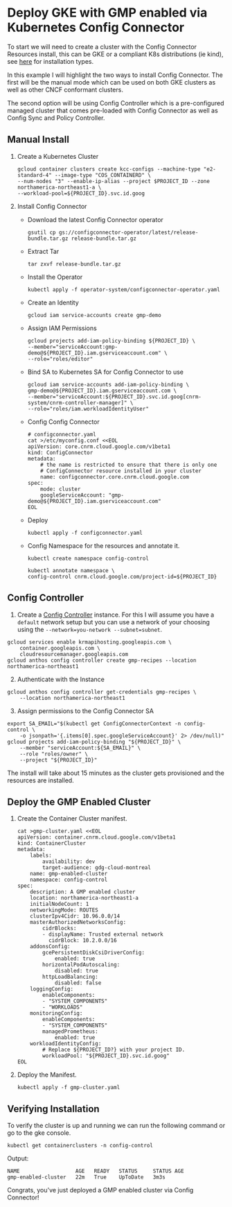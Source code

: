 
# Deploy GKE with GMP enabled via Kubernetes Config Connector

To start we will need to create a cluster with the Config Connector Resources install, this can be GKE or a compliant K8s distributions (ie kind), see [here](https://cloud.google.com/config-connector/docs/concepts/installation-types) for installation types. 

In this example I will highlight the two ways to install Config Connector. The first will be the manual mode which can be used on both GKE clusters as well as other CNCF conformant clusters.

The second option will be using Config Controller which is a pre-configured managed cluster that comes pre-loaded with Config Connector as well as Config Sync and Policy Controller.

## Manual Install

1. Create a Kubernetes Cluster

    ```
    gcloud container clusters create kcc-configs --machine-type "e2-standard-4" --image-type "COS_CONTAINERD" \
    --num-nodes "3" --enable-ip-alias --project $PROJECT_ID --zone northamerica-northeast1-a \
    --workload-pool=${PROJECT_ID}.svc.id.goog
    ```

2. Install Config Connector

    - Download the latest Config Connector operator
        ```
        gsutil cp gs://configconnector-operator/latest/release-bundle.tar.gz release-bundle.tar.gz
        ```
    - Extract Tar
        ```
        tar zxvf release-bundle.tar.gz
        ```
    - Install the Operator
        ```
        kubectl apply -f operator-system/configconnector-operator.yaml
        ```
    - Create an Identity
        ```
        gcloud iam service-accounts create gmp-demo
        ```
    - Assign IAM Permissions
        ```
        gcloud projects add-iam-policy-binding ${PROJECT_ID} \
        --member="serviceAccount:gmp-demo@${PROJECT_ID}.iam.gserviceaccount.com" \
        --role="roles/editor"
        ```
    - Bind SA to Kubernetes SA for Config Connector to use
        ```
        gcloud iam service-accounts add-iam-policy-binding \
        gmp-demo@${PROJECT_ID}.iam.gserviceaccount.com \
        --member="serviceAccount:${PROJECT_ID}.svc.id.goog[cnrm-system/cnrm-controller-manager]" \
        --role="roles/iam.workloadIdentityUser"
        ```
    - Config Config Connector
        ```
        # configconnector.yaml
        cat >/etc/myconfig.conf <<EOL
        apiVersion: core.cnrm.cloud.google.com/v1beta1
        kind: ConfigConnector
        metadata:
            # the name is restricted to ensure that there is only one
            # ConfigConnector resource installed in your cluster
            name: configconnector.core.cnrm.cloud.google.com
        spec:
            mode: cluster
            googleServiceAccount: "gmp-demo@${PROJECT_ID}.iam.gserviceaccount.com"
        EOL
        ```
    - Deploy
        ```
        kubectl apply -f configconnector.yaml
        ```
    - Config Namespace for the resources and annotate it.
        ```
        kubectl create namespace config-control
        ```

        ```
        kubectl annotate namespace \
        config-control cnrm.cloud.google.com/project-id=${PROJECT_ID}
        ```
## Config Controller
1. Create a [Config Controller](https://cloud.google.com/anthos-config-management/docs/concepts/config-controller-overview) instance. For this I will assume you have a `default` network  setup but you can use a network of your choosing using the `--network=you-network --subnet=subnet`.

```
gcloud services enable krmapihosting.googleapis.com \
    container.googleapis.com \
    cloudresourcemanager.googleapis.com
gcloud anthos config controller create gmp-recipes --location northamerica-northeast1
```

2. Authenticate with the Instance

```
gcloud anthos config controller get-credentials gmp-recipes \
    --location northamerica-northeast1
```

3. Assign permissions to the Config Connector SA
```
export SA_EMAIL="$(kubectl get ConfigConnectorContext -n config-control \
    -o jsonpath='{.items[0].spec.googleServiceAccount}' 2> /dev/null)"
gcloud projects add-iam-policy-binding "${PROJECT_ID}" \
    --member "serviceAccount:${SA_EMAIL}" \
    --role "roles/owner" \
    --project "${PROJECT_ID}"
```

The install will take about 15 minutes as the cluster gets provisioned and the resources are installed.

## Deploy the GMP Enabled Cluster

1. Create the Container Cluster manifest.

    ```
    cat >gmp-cluster.yaml <<EOL
    apiVersion: container.cnrm.cloud.google.com/v1beta1
    kind: ContainerCluster
    metadata:
        labels:
            availability: dev
            target-audience: gdg-cloud-montreal
        name: gmp-enabled-cluster
        namespace: config-control
    spec:
        description: A GMP enabled cluster
        location: northamerica-northeast1-a
        initialNodeCount: 1
        networkingMode: ROUTES
        clusterIpv4Cidr: 10.96.0.0/14
        masterAuthorizedNetworksConfig:
            cidrBlocks:
            - displayName: Trusted external network
              cidrBlock: 10.2.0.0/16
        addonsConfig:
            gcePersistentDiskCsiDriverConfig:
                enabled: true
            horizontalPodAutoscaling:
                disabled: true
            httpLoadBalancing:
                disabled: false
        loggingConfig:
            enableComponents:
            - "SYSTEM_COMPONENTS"
            - "WORKLOADS"
        monitoringConfig:
            enableComponents:
            - "SYSTEM_COMPONENTS"
            managedPrometheus:
                enabled: true
        workloadIdentityConfig:
            # Replace ${PROJECT_ID?} with your project ID.
            workloadPool: "${PROJECT_ID}.svc.id.goog"
    EOL
    ```

4. Deploy the Manifest.

    ```
    kubectl apply -f gmp-cluster.yaml
    ```

## Verifying Installation

To verify the cluster is up and running we can run the following command or go to the gke console.

```
kubectl get containerclusters -n config-control 
```
Output:
```
NAME                  AGE   READY   STATUS     STATUS AGE
gmp-enabled-cluster   22m   True    UpToDate   3m3s
```

Congrats, you've just deployed a GMP enabled cluster via Config Connector!